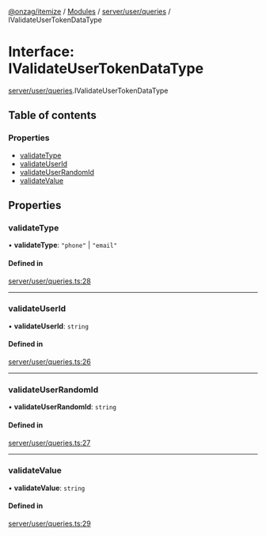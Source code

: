 [@onzag/itemize](../README.md) / [Modules](../modules.md) / [server/user/queries](../modules/server_user_queries.md) / IValidateUserTokenDataType

# Interface: IValidateUserTokenDataType

[server/user/queries](../modules/server_user_queries.md).IValidateUserTokenDataType

## Table of contents

### Properties

- [validateType](server_user_queries.IValidateUserTokenDataType.md#validatetype)
- [validateUserId](server_user_queries.IValidateUserTokenDataType.md#validateuserid)
- [validateUserRandomId](server_user_queries.IValidateUserTokenDataType.md#validateuserrandomid)
- [validateValue](server_user_queries.IValidateUserTokenDataType.md#validatevalue)

## Properties

### validateType

• **validateType**: ``"phone"`` \| ``"email"``

#### Defined in

[server/user/queries.ts:28](https://github.com/onzag/itemize/blob/f2f29986/server/user/queries.ts#L28)

___

### validateUserId

• **validateUserId**: `string`

#### Defined in

[server/user/queries.ts:26](https://github.com/onzag/itemize/blob/f2f29986/server/user/queries.ts#L26)

___

### validateUserRandomId

• **validateUserRandomId**: `string`

#### Defined in

[server/user/queries.ts:27](https://github.com/onzag/itemize/blob/f2f29986/server/user/queries.ts#L27)

___

### validateValue

• **validateValue**: `string`

#### Defined in

[server/user/queries.ts:29](https://github.com/onzag/itemize/blob/f2f29986/server/user/queries.ts#L29)
